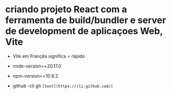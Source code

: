 # criando projeto React com a ferramenta de build/bundler e server de development de aplicaçoes Web, Vite

* Vite em Françês significa = rápido

- node-version==20.17.0
- npm-version==10.8.2


- github -cli gh
`[text](https://cli.github.com/)`

